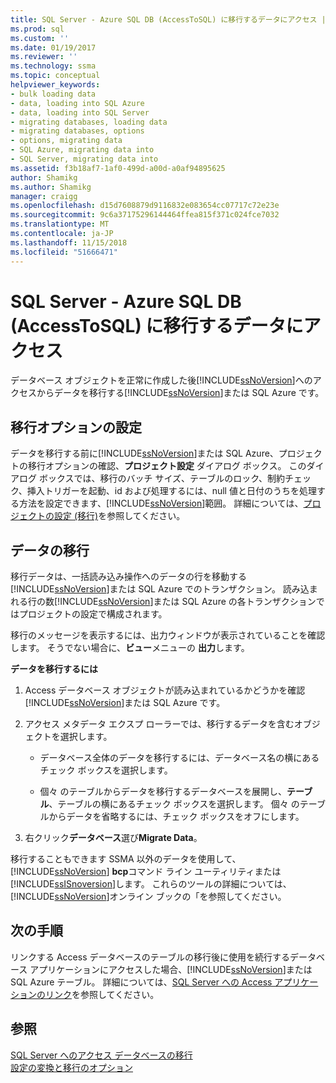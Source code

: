 ```yaml
---
title: SQL Server - Azure SQL DB (AccessToSQL) に移行するデータにアクセス |Microsoft Docs
ms.prod: sql
ms.custom: ''
ms.date: 01/19/2017
ms.reviewer: ''
ms.technology: ssma
ms.topic: conceptual
helpviewer_keywords:
- bulk loading data
- data, loading into SQL Azure
- data, loading into SQL Server
- migrating databases, loading data
- migrating databases, options
- options, migrating data
- SQL Azure, migrating data into
- SQL Server, migrating data into
ms.assetid: f3b18af7-1af0-499d-a00d-a0af94895625
author: Shamikg
ms.author: Shamikg
manager: craigg
ms.openlocfilehash: d15d7608879d9116832e083654cc07717c72e23e
ms.sourcegitcommit: 9c6a37175296144464ffea815f371c024fce7032
ms.translationtype: MT
ms.contentlocale: ja-JP
ms.lasthandoff: 11/15/2018
ms.locfileid: "51666471"
---
```

# <a name="migrating-access-data-into-sql-server---azure-sql-db-accesstosql"></a>SQL Server - Azure SQL DB (AccessToSQL) に移行するデータにアクセス
データベース オブジェクトを正常に作成した後[!INCLUDE[ssNoVersion](../../includes/ssnoversion-md.md)]へのアクセスからデータを移行する[!INCLUDE[ssNoVersion](../../includes/ssnoversion-md.md)]または SQL Azure です。  
  
## <a name="setting-migration-options"></a>移行オプションの設定  
データを移行する前に[!INCLUDE[ssNoVersion](../../includes/ssnoversion-md.md)]または SQL Azure、プロジェクトの移行オプションの確認、**プロジェクト設定** ダイアログ ボックス。 このダイアログ ボックスでは、移行のバッチ サイズ、テーブルのロック、制約チェック、挿入トリガーを起動、id および処理するには、null 値と日付のうちを処理する方法を設定できます、[!INCLUDE[ssNoVersion](../../includes/ssnoversion-md.md)]範囲。 詳細については、[プロジェクトの設定 (移行)](https://msdn.microsoft.com/4caebc9c-8680-4b99-a8fa-89c43161c95d)を参照してください。  
  
## <a name="migrating-data"></a>データの移行  
移行データは、一括読み込み操作へのデータの行を移動する[!INCLUDE[ssNoVersion](../../includes/ssnoversion-md.md)]または SQL Azure でのトランザクション。 読み込まれる行の数[!INCLUDE[ssNoVersion](../../includes/ssnoversion-md.md)]または SQL Azure の各トランザクションではプロジェクトの設定で構成されます。  
  
移行のメッセージを表示するには、出力ウィンドウが表示されていることを確認します。 そうでない場合に、**ビュー**メニューの **出力**します。  
  
**データを移行するには**  
  
1.  Access データベース オブジェクトが読み込まれているかどうかを確認[!INCLUDE[ssNoVersion](../../includes/ssnoversion-md.md)]または SQL Azure です。  
  
2.  アクセス メタデータ エクスプ ローラーでは、移行するデータを含むオブジェクトを選択します。  
  
    -   データベース全体のデータを移行するには、データベース名の横にあるチェック ボックスを選択します。  
  
    -   個々 のテーブルからデータを移行するデータベースを展開し、**テーブル**、テーブルの横にあるチェック ボックスを選択します。 個々 のテーブルからデータを省略するには、チェック ボックスをオフにします。  
  
3.  右クリック**データベース**選び**Migrate Data**。  
  
移行することもできます SSMA 以外のデータを使用して、 [!INCLUDE[ssNoVersion](../../includes/ssnoversion-md.md)] **bcp**コマンド ライン ユーティリティまたは[!INCLUDE[ssISnoversion](../../includes/ssisnoversion-md.md)]します。 これらのツールの詳細については、[!INCLUDE[ssNoVersion](../../includes/ssnoversion-md.md)]オンライン ブックの「を参照してください。  
  
## <a name="next-step"></a>次の手順  
リンクする Access データベースのテーブルの移行後に使用を続行するデータベース アプリケーションにアクセスした場合、[!INCLUDE[ssNoVersion](../../includes/ssnoversion-md.md)]または SQL Azure テーブル。 詳細については、[SQL Server への Access アプリケーションのリンク](linking-access-applications-to-sql-server-azure-sql-db-accesstosql.md)を参照してください。  
  
## <a name="see-also"></a>参照  
[SQL Server へのアクセス データベースの移行](migrating-access-databases-to-sql-server-azure-sql-db-accesstosql.md)  
[設定の変換と移行のオプション](setting-conversion-and-migration-options-accesstosql.md)  
  
